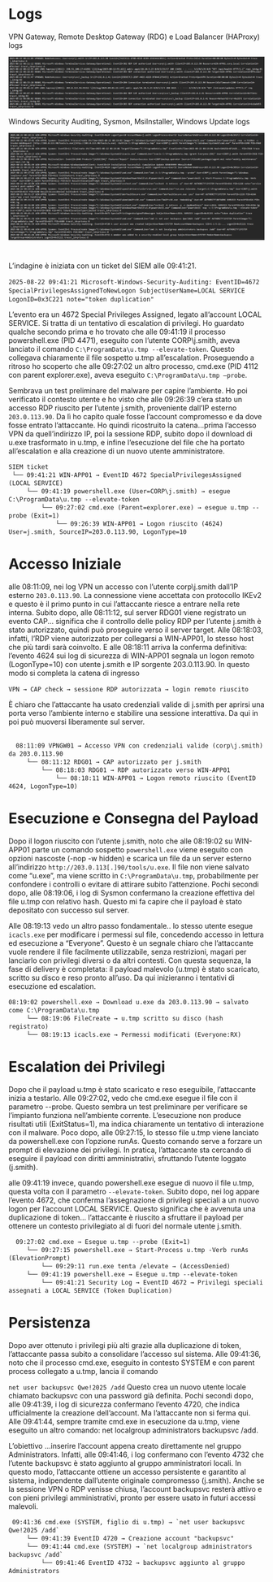 
# Logs
VPN Gateway, Remote Desktop Gateway (RDG) e Load Balancer (HAProxy) logs

![  ](../image/4a.png)

Windows Security Auditing, Sysmon, MsiInstaller, Windows Update logs

![  ](../image/4b.png)

#
L’indagine è iniziata con un ticket del SIEM alle 09:41:21. 

`2025-08-22 09:41:21 Microsoft-Windows-Security-Auditing: EventID=4672 SpecialPrivilegesAssignedToNewLogon SubjectUserName=LOCAL SERVICE LogonID=0x3C221 note="token duplication" `

L’evento era un 4672 Special Privileges Assigned, legato all’account LOCAL SERVICE. Si tratta di un tentativo di escalation di privilegi. Ho guardato qualche secondo prima e ho trovato che alle 09:41:19 il processo powershell.exe (PID 4471), eseguito con l’utente CORP\j.smith, aveva lanciato il comando `C:\ProgramData\u.tmp --elevate-token`. Questo collegava chiaramente il file sospetto u.tmp all’escalation.
Proseguendo a ritroso ho scoperto che alle 09:27:02 un altro processo, cmd.exe (PID 4112 con parent explorer.exe), aveva eseguito `C:\ProgramData\u.tmp –probe`.

Sembrava un test preliminare del malware per capire l’ambiente. Ho poi verificato il contesto utente e ho visto che alle 09:26:39 c’era stato un accesso RDP riuscito per l’utente j.smith, proveniente dall’IP esterno `203.0.113.90`. Da lì ho capito quale fosse l’account compromesso e da dove fosse entrato l’attaccante.
Ho quindi ricostruito la catena...prima l’accesso VPN da quell’indirizzo IP, poi la sessione RDP, subito dopo il download di u.exe trasformato in u.tmp, e infine l’esecuzione del file che ha portato all’escalation e alla creazione di un nuovo utente amministratore.

```
SIEM ticket
 └── 09:41:21 WIN-APP01 → EventID 4672 SpecialPrivilegesAssigned (LOCAL SERVICE) 
     └── 09:41:19 powershell.exe (User=CORP\j.smith) → esegue C:\ProgramData\u.tmp --elevate-token
         └── 09:27:02 cmd.exe (Parent=explorer.exe) → esegue u.tmp --probe (Exit=1)
             └── 09:26:39 WIN-APP01 → Logon riuscito (4624) User=j.smith, SourceIP=203.0.113.90, LogonType=10

```

# Accesso Iniziale
alle 08:11:09, nei log VPN un accesso con l’utente corp\j.smith dall’IP esterno `203.0.113.90`. La connessione viene accettata con protocollo IKEv2 e questo è il primo punto in cui l’attaccante riesce a entrare nella rete interna. Subito dopo, alle 08:11:12, sul server RDG01 viene registrato un evento CAP... significa che il controllo delle policy RDP per l’utente j.smith è stato autorizzato, quindi può proseguire verso il server target.
Alle 08:18:03, infatti, l’RDP viene autorizzato per collegarsi a WIN-APP01, lo stesso host che più tardi sarà coinvolto. E alle 08:18:11 arriva la conferma definitiva: l’evento 4624 sui log di sicurezza di WIN-APP01 segnala un logon remoto (LogonType=10) con utente j.smith e IP sorgente 203.0.113.90.
In questo modo si completa la catena di ingresso 

`VPN → CAP check → sessione RDP autorizzata → login remoto riuscito`

 È chiaro che l’attaccante ha usato credenziali valide di j.smith per aprirsi una porta verso l’ambiente interno e stabilire una sessione interattiva. Da qui in poi può muoversi liberamente sul server.
```

  08:11:09 VPNGW01 → Accesso VPN con credenziali valide (corp\j.smith) da 203.0.113.90
     └── 08:11:12 RDG01 → CAP autorizzato per j.smith
         └── 08:18:03 RDG01 → RDP autorizzato verso WIN-APP01
             └── 08:18:11 WIN-APP01 → Logon remoto riuscito (EventID 4624, LogonType=10)
```


# Esecuzione e Consegna del Payload

Dopo il logon riuscito con l’utente j.smith, noto che alle 08:19:02 su WIN-APP01 parte un comando sospetto `powershell.exe` viene eseguito con opzioni nascoste (-nop -w hidden) e scarica un file da un server esterno all’indirizzo `http://203.0.113[.]90/tools/u.exe`. Il file non viene salvato come “u.exe”, ma viene scritto in `C:\ProgramData\u.tmp`, probabilmente per confondere i controlli o evitare di attirare subito l’attenzione.
Pochi secondi dopo, alle 08:19:06, i log di Sysmon confermano la creazione effettiva del file u.tmp con relativo hash. Questo mi fa capire che il payload è stato depositato con successo sul server.

Alle 08:19:13 vedo un altro passo fondamentale.. lo stesso utente esegue `icacls.exe` per modificare i permessi sul file, concedendo accesso in lettura ed esecuzione a “Everyone”. Questo è un segnale chiaro che l’attaccante vuole rendere il file facilmente utilizzabile, senza restrizioni, magari per lanciarlo con privilegi diversi o da altri contesti.
Con questa sequenza, la fase di delivery è completata: il payload malevolo (u.tmp) è stato scaricato, scritto su disco e reso pronto all’uso. Da qui inizieranno i tentativi di esecuzione ed escalation.
```
08:19:02 powershell.exe → Download u.exe da 203.0.113.90 → salvato come C:\ProgramData\u.tmp
     └── 08:19:06 FileCreate → u.tmp scritto su disco (hash registrato)
     └── 08:19:13 icacls.exe → Permessi modificati (Everyone:RX)
```
# Escalation dei Privilegi 
Dopo che il payload u.tmp è stato scaricato e reso eseguibile, l’attaccante inizia a testarlo. Alle 09:27:02, vedo che cmd.exe esegue il file con il parametro --probe. Questo sembra un test preliminare per verificare se l’impianto funziona nell’ambiente corrente. L’esecuzione non produce risultati utili (ExitStatus=1), ma indica chiaramente un tentativo di interazione con il malware.
Poco dopo, alle 09:27:15, lo stesso file u.tmp viene lanciato da powershell.exe con l’opzione runAs. Questo comando serve a forzare un prompt di elevazione dei privilegi. In pratica, l’attaccante sta cercando di eseguire il payload con diritti amministrativi, sfruttando l’utente loggato (j.smith).

alle 09:41:19 invece, quando powershell.exe esegue di nuovo il file u.tmp, questa volta con il parametro `--elevate-token`. Subito dopo, nei log appare l’evento 4672, che conferma l’assegnazione di privilegi speciali a un nuovo logon per l’account LOCAL SERVICE. Questo significa che è avvenuta una duplicazione di token... l’attaccante è riuscito a sfruttare il payload per ottenere un contesto privilegiato al di fuori del normale utente j.smith.
```
  09:27:02 cmd.exe → Esegue u.tmp --probe (Exit=1)
     └── 09:27:15 powershell.exe → Start-Process u.tmp -Verb runAs (ElevationPrompt)
         └── 09:29:11 run.exe tenta /elevate → (AccessDenied)
     └── 09:41:19 powershell.exe → Esegue u.tmp --elevate-token
         └── 09:41:21 Security Log → EventID 4672 → Privilegi speciali assegnati a LOCAL SERVICE (Token Duplication)
```

# Persistenza 
Dopo aver ottenuto i privilegi più alti grazie alla duplicazione di token, l’attaccante passa subito a consolidare l’accesso sul sistema. Alle 09:41:36, noto che il processo cmd.exe, eseguito in contesto SYSTEM e con parent process collegato a u.tmp, lancia il comando

`net user backupsvc Qwe!2025 /add`
Questo crea un nuovo utente locale chiamato backupsvc con una password già definita. Pochi secondi dopo, alle 09:41:39, i log di sicurezza confermano l’evento 4720, che indica ufficialmente la creazione dell’account.
Ma l’attaccante non si ferma qui. Alle 09:41:44, sempre tramite cmd.exe in esecuzione da u.tmp, viene eseguito un altro comando:
net localgroup administrators backupsvc /add.

L’obiettivo ...inserire l’account appena creato direttamente nel gruppo Administrators. Infatti, alle 09:41:46, i log confermano con l’evento 4732 che l’utente backupsvc è stato aggiunto al gruppo amministratori locali.
In questo modo, l’attaccante ottiene un accesso persistente e garantito al sistema, indipendente dall’utente originale compromesso (j.smith). Anche se la sessione VPN o RDP venisse chiusa, l’account backupsvc resterà attivo e con pieni privilegi amministrativi, pronto per essere usato in futuri accessi malevoli.
```
 09:41:36 cmd.exe (SYSTEM, figlio di u.tmp) → `net user backupsvc Qwe!2025 /add`
     └── 09:41:39 EventID 4720 → Creazione account "backupsvc"
     └── 09:41:44 cmd.exe (SYSTEM) → `net localgroup administrators backupsvc /add`
         └── 09:41:46 EventID 4732 → backupsvc aggiunto al gruppo Administrators
```
